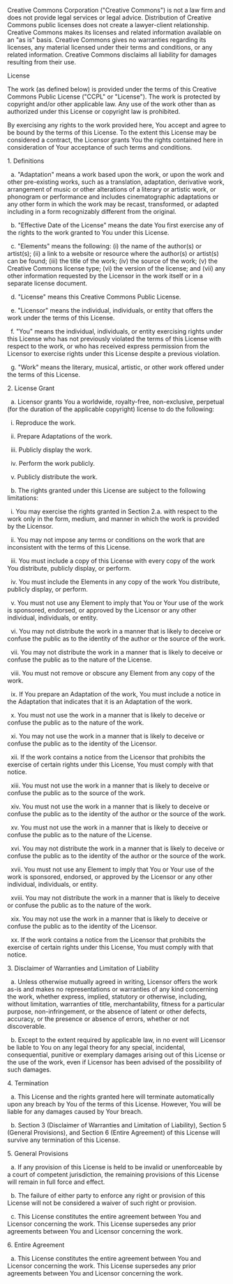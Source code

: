Creative Commons Corporation ("Creative Commons") is not a law firm and does not provide legal services or legal advice. Distribution of Creative Commons public licenses does not create a lawyer-client relationship. Creative Commons makes its licenses and related information available on an "as is" basis. Creative Commons gives no warranties regarding its licenses, any material licensed under their terms and conditions, or any related information. Creative Commons disclaims all liability for damages resulting from their use.



License



The work (as defined below) is provided under the terms of this Creative Commons Public License ("CCPL" or "License"). The work is protected by copyright and/or other applicable law. Any use of the work other than as authorized under this License or copyright law is prohibited.



By exercising any rights to the work provided here, You accept and agree to be bound by the terms of this License. To the extent this License may be considered a contract, the Licensor grants You the rights contained here in consideration of Your acceptance of such terms and conditions.



1\. Definitions



&nbsp; a. "Adaptation" means a work based upon the work, or upon the work and other pre-existing works, such as a translation, adaptation, derivative work, arrangement of music or other alterations of a literary or artistic work, or phonogram or performance and includes cinematographic adaptations or any other form in which the work may be recast, transformed, or adapted including in a form recognizably different from the original.



&nbsp; b. "Effective Date of the License" means the date You first exercise any of the rights to the work granted to You under this License.



&nbsp; c. "Elements" means the following: (i) the name of the author(s) or artist(s); (ii) a link to a website or resource where the author(s) or artist(s) can be found; (iii) the title of the work; (iv) the source of the work; (v) the Creative Commons license type; (vi) the version of the license; and (vii) any other information requested by the Licensor in the work itself or in a separate license document.



&nbsp; d. "License" means this Creative Commons Public License.



&nbsp; e. "Licensor" means the individual, individuals, or entity that offers the work under the terms of this License.



&nbsp; f. "You" means the individual, individuals, or entity exercising rights under this License who has not previously violated the terms of this License with respect to the work, or who has received express permission from the Licensor to exercise rights under this License despite a previous violation.



&nbsp; g. "Work" means the literary, musical, artistic, or other work offered under the terms of this License.



2\. License Grant



&nbsp; a. Licensor grants You a worldwide, royalty-free, non-exclusive, perpetual (for the duration of the applicable copyright) license to do the following:



&nbsp;   i. Reproduce the work.



&nbsp;   ii. Prepare Adaptations of the work.



&nbsp;   iii. Publicly display the work.



&nbsp;   iv. Perform the work publicly.



&nbsp;   v. Publicly distribute the work.



&nbsp; b. The rights granted under this License are subject to the following limitations:



&nbsp;   i. You may exercise the rights granted in Section 2.a. with respect to the work only in the form, medium, and manner in which the work is provided by the Licensor.



&nbsp;   ii. You may not impose any terms or conditions on the work that are inconsistent with the terms of this License.



&nbsp;   iii. You must include a copy of this License with every copy of the work You distribute, publicly display, or perform.



&nbsp;   iv. You must include the Elements in any copy of the work You distribute, publicly display, or perform.



&nbsp;   v. You must not use any Element to imply that You or Your use of the work is sponsored, endorsed, or approved by the Licensor or any other individual, individuals, or entity.



&nbsp;   vi. You may not distribute the work in a manner that is likely to deceive or confuse the public as to the identity of the author or the source of the work.



&nbsp;   vii. You may not distribute the work in a manner that is likely to deceive or confuse the public as to the nature of the License.



&nbsp;   viii. You must not remove or obscure any Element from any copy of the work.



&nbsp;   ix. If You prepare an Adaptation of the work, You must include a notice in the Adaptation that indicates that it is an Adaptation of the work.



&nbsp;   x. You must not use the work in a manner that is likely to deceive or confuse the public as to the nature of the work.



&nbsp;   xi. You may not use the work in a manner that is likely to deceive or confuse the public as to the identity of the Licensor.



&nbsp;   xii. If the work contains a notice from the Licensor that prohibits the exercise of certain rights under this License, You must comply with that notice.



&nbsp;   xiii. You must not use the work in a manner that is likely to deceive or confuse the public as to the source of the work.



&nbsp;   xiv. You must not use the work in a manner that is likely to deceive or confuse the public as to the identity of the author or the source of the work.



&nbsp;   xv. You must not use the work in a manner that is likely to deceive or confuse the public as to the nature of the License.



&nbsp;   xvi. You may not distribute the work in a manner that is likely to deceive or confuse the public as to the identity of the author or the source of the work.



&nbsp;   xvii. You must not use any Element to imply that You or Your use of the work is sponsored, endorsed, or approved by the Licensor or any other individual, individuals, or entity.



&nbsp;   xviii. You may not distribute the work in a manner that is likely to deceive or confuse the public as to the nature of the work.



&nbsp;   xix. You may not use the work in a manner that is likely to deceive or confuse the public as to the identity of the Licensor.



&nbsp;   xx. If the work contains a notice from the Licensor that prohibits the exercise of certain rights under this License, You must comply with that notice.



3\. Disclaimer of Warranties and Limitation of Liability



&nbsp; a. Unless otherwise mutually agreed in writing, Licensor offers the work as-is and makes no representations or warranties of any kind concerning the work, whether express, implied, statutory or otherwise, including, without limitation, warranties of title, merchantability, fitness for a particular purpose, non-infringement, or the absence of latent or other defects, accuracy, or the presence or absence of errors, whether or not discoverable.



&nbsp; b. Except to the extent required by applicable law, in no event will Licensor be liable to You on any legal theory for any special, incidental, consequential, punitive or exemplary damages arising out of this License or the use of the work, even if Licensor has been advised of the possibility of such damages.



4\. Termination



&nbsp; a. This License and the rights granted here will terminate automatically upon any breach by You of the terms of this License. However, You will be liable for any damages caused by Your breach.



&nbsp; b. Section 3 (Disclaimer of Warranties and Limitation of Liability), Section 5 (General Provisions), and Section 6 (Entire Agreement) of this License will survive any termination of this License.



5\. General Provisions



&nbsp; a. If any provision of this License is held to be invalid or unenforceable by a court of competent jurisdiction, the remaining provisions of this License will remain in full force and effect.



&nbsp; b. The failure of either party to enforce any right or provision of this License will not be considered a waiver of such right or provision.



&nbsp; c. This License constitutes the entire agreement between You and Licensor concerning the work. This License supersedes any prior agreements between You and Licensor concerning the work.



6\. Entire Agreement



&nbsp; a. This License constitutes the entire agreement between You and Licensor concerning the work. This License supersedes any prior agreements between You and Licensor concerning the work.

